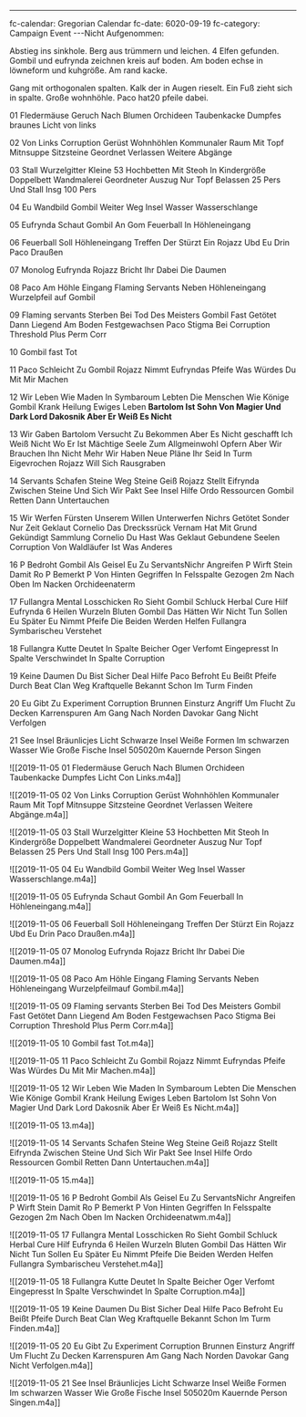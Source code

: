 ---
fc-calendar: Gregorian Calendar
fc-date: 6020-09-19
fc-category: Campaign Event
---Nicht Aufgenommen:

Abstieg ins sinkhole. Berg aus trümmern und leichen. 4 Elfen gefunden. Gombil und eufrynda zeichnen kreis auf boden. Am boden echse in löwneform und kuhgröße. Am rand kacke.

Gang mit orthogonalen spalten. Kalk der in Augen rieselt. Ein Fuß zieht sich in spalte. Große wohnhöhle. Paco hat20 pfeile dabei.

  

01 Fledermäuse Geruch Nach Blumen Orchideen Taubenkacke Dumpfes braunes Licht von links

02 Von Links Corruption Gerüst Wohnhöhlen Kommunaler Raum Mit Topf Mitnsuppe Sitzsteine Geordnet Verlassen Weitere Abgänge

03 Stall Wurzelgitter Kleine 53 Hochbetten Mit Steoh In Kindergröße Doppelbett Wandmalerei Geordneter Auszug Nur Topf Belassen 25 Pers  Und Stall Insg 100 Pers

04 Eu Wandbild Gombil Weiter Weg Insel Wasser Wasserschlange

05 Eufrynda Schaut Gombil An Gom Feuerball In Höhleneingang

06 Feuerball Soll Höhleneingang Treffen Der Stürzt Ein Rojazz Ubd Eu Drin Paco Draußen

07 Monolog Eufrynda Rojazz Bricht Ihr Dabei Die Daumen

08 Paco Am Höhle Eingang Flaming Servants Neben Höhleneingang Wurzelpfeil auf Gombil

09 Flaming servants Sterben Bei Tod Des Meisters Gombil Fast Getötet Dann Liegend Am Boden Festgewachsen Paco Stigma Bei Corruption Threshold Plus Perm Corr

10 Gombil fast Tot

11 Paco Schleicht Zu Gombil Rojazz Nimmt Eufryndas Pfeife Was Würdes Du Mit Mir Machen

12 Wir Leben Wie Maden In Symbaroum Lebten Die Menschen Wie Könige Gombil Krank Heilung Ewiges Leben **Bartolom Ist Sohn Von Magier Und Dark Lord Dakosnik Aber Er Weiß Es Nicht**

13 Wir Gaben Bartolom Versucht Zu Bekommen Aber Es Nicht geschafft Ich Weiß Nicht Wo Er Ist Mächtige Seele Zum Allgmeinwohl Opfern Aber Wir Brauchen Ihn Nicht Mehr Wir Haben Neue Pläne Ihr Seid In Turm Eigevrochen Rojazz Will Sich Rausgraben

14 Servants Schafen Steine Weg Steine Geiß Rojazz Stellt Eifrynda Zwischen Steine Und Sich Wir Pakt See Insel Hilfe Ordo Ressourcen Gombil Retten Dann Untertauchen

15 Wir Werfen Fürsten Unserem Willen Unterwerfen Nichrs Getötet Sonder Nur Zeit Geklaut Cornelio Das Dreckssrück Vernam Hat Mit Grund Gekündigt Sammlung Cornelio Du Hast Was Geklaut Gebundene Seelen Corruption Von Waldläufer Ist Was Anderes

16 P Bedroht Gombil Als Geisel Eu Zu ServantsNichr Angreifen P Wirft Stein Damit Ro P Bemerkt P Von Hinten Gegriffen In Felsspalte Gezogen 2m Nach Oben Im Nacken Orchideenaterm

17 Fullangra Mental Losschicken Ro Sieht Gombil Schluck Herbal Cure Hilf Eufrynda 6 Heilen Wurzeln Bluten Gombil Das Hätten Wir Nicht Tun Sollen Eu Später Eu Nimmt Pfeife Die Beiden Werden Helfen Fullangra Symbarischeu Verstehet

18 Fullangra Kutte Deutet In Spalte Beicher Oger Verfomt Eingepresst In Spalte Verschwindet In Spalte Corruption

19 Keine Daumen Du Bist Sicher Deal Hilfe Paco Befroht Eu Beißt Pfeife Durch Beat Clan Weg Kraftquelle Bekannt Schon Im Turm Finden

20 Eu Gibt Zu Experiment Corruption Brunnen Einsturz Angriff Um Flucht Zu Decken Karrenspuren Am Gang Nach Norden Davokar Gang Nicht Verfolgen

21 See Insel Bräunlicjes Licht Schwarze Insel Weiße Formen Im schwarzen Wasser Wie Große Fische Insel 505020m Kauernde Person Singen

![[2019-11-05 01 Fledermäuse Geruch Nach Blumen Orchideen Taubenkacke Dumpfes Licht Con Links.m4a]]

![[2019-11-05 02 Von Links Corruption Gerüst Wohnhöhlen Kommunaler Raum Mit Topf Mitnsuppe Sitzsteine Geordnet Verlassen Weitere Abgänge.m4a]]

![[2019-11-05 03 Stall Wurzelgitter Kleine 53 Hochbetten Mit Steoh In Kindergröße Doppelbett Wandmalerei Geordneter Auszug Nur Topf Belassen 25 Pers  Und Stall Insg 100 Pers.m4a]]

![[2019-11-05 04 Eu Wandbild Gombil Weiter Weg Insel Wasser Wasserschlange.m4a]]

![[2019-11-05 05 Eufrynda Schaut Gombil An Gom Feuerball In Höhleneingang.m4a]]

![[2019-11-05 06 Feuerball Soll Höhleneingang Treffen Der Stürzt Ein Rojazz Ubd Eu Drin Paco Draußen.m4a]]

![[2019-11-05 07 Monolog Eufrynda Rojazz Bricht Ihr Dabei Die Daumen.m4a]]

![[2019-11-05 08 Paco Am Höhle Eingang Flaming Servants Neben Höhleneingang Wurzelpfeilmauf Gombil.m4a]]

![[2019-11-05 09 Flaming servants Sterben Bei Tod Des Meisters Gombil Fast Getötet Dann Liegend Am Boden Festgewachsen Paco Stigma Bei Corruption Threshold Plus Perm Corr.m4a]]

![[2019-11-05 10 Gombil fast Tot.m4a]]

![[2019-11-05 11 Paco Schleicht Zu Gombil Rojazz Nimmt Eufryndas Pfeife Was Würdes Du Mit Mir Machen.m4a]]

![[2019-11-05 12 Wir Leben Wie Maden In Symbaroum Lebten Die Menschen Wie Könige Gombil Krank Heilung Ewiges Leben Bartolom Ist Sohn Von Magier Und Dark Lord Dakosnik Aber Er Weiß Es Nicht.m4a]]

![[2019-11-05 13.m4a]]

![[2019-11-05 14 Servants Schafen Steine Weg Steine Geiß Rojazz Stellt Eifrynda Zwischen Steine Und Sich Wir Pakt See Insel Hilfe Ordo Ressourcen Gombil Retten Dann Untertauchen.m4a]]

![[2019-11-05 15.m4a]]

![[2019-11-05 16 P Bedroht Gombil Als Geisel Eu Zu ServantsNichr Angreifen P Wirft Stein Damit Ro P Bemerkt P Von Hinten Gegriffen In Felsspalte Gezogen 2m Nach Oben Im Nacken Orchideenatwm.m4a]]

![[2019-11-05 17 Fullangra Mental Losschicken Ro Sieht Gombil Schluck Herbal Cure Hilf Eufrynda 6 Heilen Wurzeln Bluten Gombil Das Hätten Wir Nicht Tun Sollen Eu Später Eu Nimmt Pfeife Die Beiden Werden Helfen Fullangra Symbarischeu Verstehet.m4a]]

![[2019-11-05 18 Fullangra Kutte Deutet In Spalte Beicher Oger Verfomt Eingepresst In Spalte Verschwindet In Spalte Corruption.m4a]]

![[2019-11-05 19 Keine Daumen Du Bist Sicher Deal Hilfe Paco Befroht Eu Beißt Pfeife Durch Beat Clan Weg Kraftquelle Bekannt Schon Im Turm Finden.m4a]]

![[2019-11-05 20 Eu Gibt Zu Experiment Corruption Brunnen Einsturz Angriff Um Flucht Zu Decken Karrenspuren Am Gang Nach Norden Davokar Gang Nicht Verfolgen.m4a]]

![[2019-11-05 21 See Insel Bräunlicjes Licht Schwarze Insel Weiße Formen Im schwarzen Wasser Wie Große Fische Insel 505020m Kauernde Person Singen.m4a]]